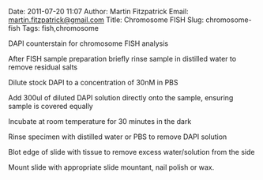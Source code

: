 Date: 2011-07-20 11:07
Author: Martin Fitzpatrick
Email: martin.fitzpatrick@gmail.com
Title: Chromosome FISH
Slug: chromosome-fish
Tags: fish,chromosome

DAPI counterstain for chromosome FISH analysis









After FISH sample preparation briefly rinse sample in distilled water to remove residual salts



Dilute stock DAPI to a concentration of 30nM in PBS



Add 300ul of diluted DAPI solution directly onto the sample, ensuring sample is covered equally



Incubate at room temperature for 30 minutes in the dark



Rinse specimen with distilled water or PBS to remove DAPI solution



Blot edge of slide with tissue to remove excess water/solution from the side



Mount slide with appropriate slide mountant, nail polish or wax.







